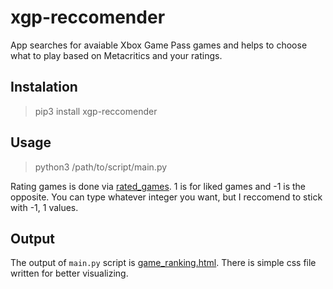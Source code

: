 # xgp-reccomender
App searches for avaiable Xbox Game Pass games and helps to choose what to play based on Metacritics and your ratings.

## Instalation
> pip3 install xgp-reccomender

## Usage
> python3 /path/to/script/main.py

Rating games is done via [rated_games](rated_games). 1 is for liked games and -1 is the opposite. You can type whatever integer you want, but I reccomend to stick with -1, 1 values.

## Output
The output of `main.py` script is [game_ranking.html](game_ranking.html). There is simple css file written for better visualizing.
